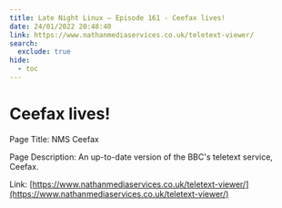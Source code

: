 ```yaml
---
title: Late Night Linux – Episode 161 - Ceefax lives!
date: 24/01/2022 20:48:40
link: https://www.nathanmediaservices.co.uk/teletext-viewer/
search:
  exclude: true
hide:
  - toc
---
```


# Ceefax lives!

Page Title: NMS Ceefax

Page Description: An up-to-date version of the BBC's teletext service, Ceefax. 

Link: [https://www.nathanmediaservices.co.uk/teletext-viewer/](https://www.nathanmediaservices.co.uk/teletext-viewer/)